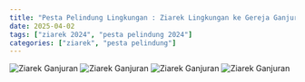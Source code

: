 ```yaml
---
title: "Pesta Pelindung Lingkungan : Ziarek Lingkungan ke Gereja Ganjuran , Gua Maria Tritis"
date: 2025-04-02
tags: ["ziarek 2024", "pesta pelindung 2024"]
categories: ["ziarek", "pesta pelindung"]
---
```


<div class="grid-gallery">
    <img src="/img/IMG-20241130-WA0009.avif" alt="Ziarek Ganjuran">
    <img src="/img/IMG-20241130-WA0011.avif" alt="Ziarek Ganjuran">
    <img src="/img/IMG-20241130-WA0026.avif" alt="Ziarek Ganjuran">
    <img src="/img/IMG-20241130-WA0028.avif" alt="Ziarek Ganjuran">
</div>
